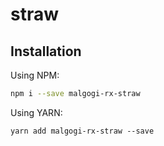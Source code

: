 # straw

## Installation

Using NPM:

```bash
npm i --save malgogi-rx-straw 
```

Using YARN:
```
yarn add malgogi-rx-straw --save
```
